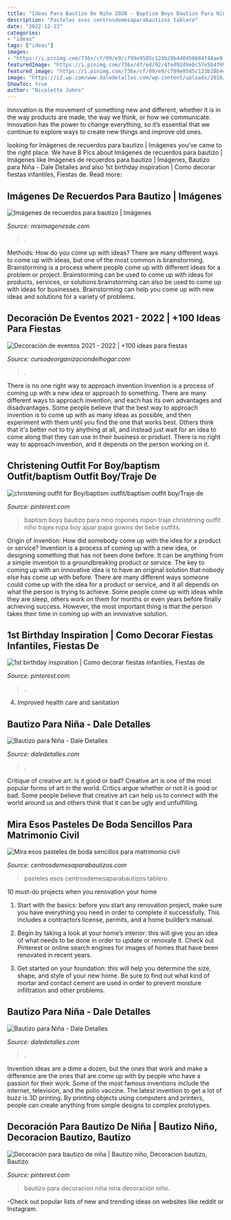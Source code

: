 ```yaml
---
title: "Ideas Para Bautizo De Niño 2020 - Baptism Boys Bautizo Para Nino Ropones Ropon Traje Christening Outfit Niño Trajes Ropa Boy Ajuar Papa Gowns Del Bebe Outfits"
description: "Pasteles esos centrosdemesaparabautizos tablero"
date: "2022-12-23"
categories:
- "ideas"
tags: ["ideas"]
images:
- "https://i.pinimg.com/736x/cf/09/e9/cf09e9585c123b28b440450684f48ae9.jpg"
featuredImage: "https://i.pinimg.com/736x/4f/ed/92/4fed92d9ebc57e5b4f69dbeb5fdaeccd--baptism-outfits-for-boys-baptism-centerpieces.jpg"
featured_image: "https://i.pinimg.com/736x/cf/09/e9/cf09e9585c123b28b440450684f48ae9.jpg"
image: "https://i2.wp.com/www.daledetalles.com/wp-content/uploads/2016/02/17-2.jpg"
ShowToc: true
author: "Nicolette Johns"
---
```



Innovation is the movement of something new and different, whether it is in the way products are made, the way we think, or how we communicate. Innovation has the power to change everything, so it’s essential that we continue to explore ways to create new things and improve old ones.

	

		
looking for Imágenes de recuerdos para bautizo | Imágenes you've came to the right place. We have 8 Pics about Imágenes de recuerdos para bautizo | Imágenes like Imágenes de recuerdos para bautizo | Imágenes, Bautizo para Niña - Dale Detalles and also 1st birthday inspiration | Como decorar fiestas infantiles, Fiestas de. Read more:
		
    
## Imágenes De Recuerdos Para Bautizo | Imágenes

<img loading=lazy src="https://misimagenesde.com/wp-content/uploads/2017/04/recuerdos-para-bautizo-2.jpg" onerror="this.onerror=null;this.src='https://tse2.mm.bing.net/th?id=OIP.QRwGXuKSg5RGkc1PgFTnhgHaFj&amp;pid=15.1';" alt="Imágenes de recuerdos para bautizo | Imágenes">

_Source: misimagenesde.com_

>. 

	

Methods: How do you come up with ideas?
There are many different ways to come up with ideas, but one of the most common is brainstorming. Brainstorming is a process where people come up with different ideas for a problem or project. Brainstorming can be used to come up with ideas for products, services, or solutions.brainstorming can also be used to come up with ideas for businesses. Brainstorming can help you come up with new ideas and solutions for a variety of problems.

    
## Decoración De Eventos 2021 - 2022 | +100 Ideas Para Fiestas

<img loading=lazy src="https://cursodeorganizaciondelhogar.com/wp-content/uploads/2018/03/decoracion-para-baby-shower-nino-2018-768x768.jpg" onerror="this.onerror=null;this.src='https://tse3.mm.bing.net/th?id=OIP.bZPTQJH-CW3GxyFM8nM78QHaHa&amp;pid=15.1';" alt="Decoración de eventos 2021 - 2022 | +100 ideas para fiestas">

_Source: cursodeorganizaciondelhogar.com_

>. 

	

There is no one right way to approach invention
Invention is a process of coming up with a new idea or approach to something. There are many different ways to approach invention, and each has its own advantages and disadvantages. Some people believe that the best way to approach invention is to come up with as many ideas as possible, and then experiment with them until you find the one that works best. Others think that it's better not to try anything at all, and instead just wait for an idea to come along that they can use in their business or product. There is no right way to approach invention, and it depends on the person working on it.

    
## Christening Outfit For Boy/baptism Outfit/baptism Outfit Boy/Traje De

<img loading=lazy src="https://i.pinimg.com/736x/4f/ed/92/4fed92d9ebc57e5b4f69dbeb5fdaeccd--baptism-outfits-for-boys-baptism-centerpieces.jpg" onerror="this.onerror=null;this.src='https://tse4.mm.bing.net/th?id=OIP.bUG1fZToKfGfrhwW-ahAxwHaJ4&amp;pid=15.1';" alt="christening outfit for Boy/baptism outfit/baptism outfit boy/Traje de">

_Source: pinterest.com_

>baptism boys bautizo para nino ropones ropon traje christening outfit niño trajes ropa boy ajuar papa gowns del bebe outfits. 

	

Origin of invention: How did somebody come up with the idea for a product or service?
Invention is a process of coming up with a new idea, or designing something that has not been done before. It can be anything from a simple invention to a groundbreaking product or service. The key to coming up with an innovative idea is to have an original solution that nobody else has come up with before. There are many different ways someone could come up with the idea for a product or service, and it all depends on what the person is trying to achieve. Some people come up with ideas while they are sleep, others work on them for months or even years before finally achieving success. However, the most important thing is that the person takes their time in coming up with an innovative solution.

    
## 1st Birthday Inspiration | Como Decorar Fiestas Infantiles, Fiestas De

<img loading=lazy src="https://i.pinimg.com/736x/9f/14/03/9f14031862a9e31a4c5348683f9b329b.jpg" onerror="this.onerror=null;this.src='https://tse3.mm.bing.net/th?id=OIP.w6jLQOI0vKaxYpgm3TdlKAHaJQ&amp;pid=15.1';" alt="1st birthday inspiration | Como decorar fiestas infantiles, Fiestas de">

_Source: pinterest.com_

>. 

	

4. Improved health care and sanitation 

    
## Bautizo Para Niña - Dale Detalles

<img loading=lazy src="https://i1.wp.com/www.daledetalles.com/wp-content/uploads/2016/02/4-3.jpg" onerror="this.onerror=null;this.src='https://tse2.mm.bing.net/th?id=OIP.gESi0IFhUwGSRq4jCqqsLQHaEC&amp;pid=15.1';" alt="Bautizo para Niña - Dale Detalles">

_Source: daledetalles.com_

>. 

	

Critique of creative art: Is it good or bad?
Creative art is one of the most popular forms of art in the world. Critics argue whether or not it is good or bad. Some people believe that creative art can help us to connect with the world around us and others think that it can be ugly and unfulfilling.

    
## Mira Esos Pasteles De Boda Sencillos Para Matrimonio Civil

<img loading=lazy src="https://centrosdemesaparabautizos.com/wp-content/uploads/2016/09/pasteles-de-boda-sencillos-y-elegantes-grande.jpg" onerror="this.onerror=null;this.src='https://tse1.mm.bing.net/th?id=OIP.Bjq7mupQnmLYSu34zltyIAHaK3&amp;pid=15.1';" alt="Mira esos pasteles de boda sencillos para matrimonio civil">

_Source: centrosdemesaparabautizos.com_

>pasteles esos centrosdemesaparabautizos tablero. 

	

10 must-do projects when you renovation your home
1. Start with the basics: before you start any renovation project, make sure you have everything you need in order to complete it successfully. This includes a contractors license, permits, and a home builder’s manual.
2. Begin by taking a look at your home’s interior: this will give you an idea of what needs to be done in order to update or renovate it. Check out Pinterest or online search engines for images of homes that have been renovated in recent years.

3. Get started on your foundation: this will help you determine the size, shape, and style of your new home. Be sure to find out what kind of mortar and contact cement are used in order to prevent moisture infiltration and other problems.


    
## Bautizo Para Niña - Dale Detalles

<img loading=lazy src="https://i2.wp.com/www.daledetalles.com/wp-content/uploads/2016/02/17-2.jpg" onerror="this.onerror=null;this.src='https://tse1.mm.bing.net/th?id=OIP.WieYBZsteGgstO5tuVfkHwHaLH&amp;pid=15.1';" alt="Bautizo para Niña - Dale Detalles">

_Source: daledetalles.com_

>. 

	

Invention ideas are a dime a dozen, but the ones that work and make a difference are the ones that are come up with by people who have a passion for their work. Some of the most famous inventions include the internet, television, and the polio vaccine. The latest invention to get a lot of buzz is 3D printing. By printing objects using computers and printers, people can create anything from simple designs to complex prototypes.

    
## Decoración Para Bautizo De Niña | Bautizo Niño, Decoracion Bautizo, Bautizo

<img loading=lazy src="https://i.pinimg.com/736x/cf/09/e9/cf09e9585c123b28b440450684f48ae9.jpg" onerror="this.onerror=null;this.src='https://tse1.mm.bing.net/th?id=OIP.jcUvixTVydDAoHyjBrI1jgHaMh&amp;pid=15.1';" alt="Decoración para bautizo de niña | Bautizo niño, Decoracion bautizo, Bautizo">

_Source: pinterest.com_

>bautizo para decoracion niña nina decoración niño. 

	

-Check out popular lists of new and trending ideas on websites like reddit or Instagram.

